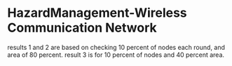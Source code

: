 # HazardManagement-Wireless Communication Network
results 1 and 2 are based on checking 10 percent of nodes each round, and area of 80 percent.
result 3 is for 10 percent of nodes and 40 percent area. 
